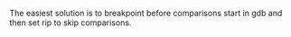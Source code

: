 The easiest solution is to breakpoint before comparisons start in gdb and then set rip to skip comparisons.


